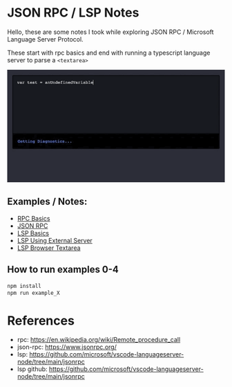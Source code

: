 # JSON RPC / LSP Notes

Hello, these are some notes I took while exploring JSON RPC / Microsoft Language Server Protocol.

These start with rpc basics and end with running a typescript language server to parse a `<textarea>`

![A example lsp textarea app](./example-lsp.gif)

## Examples / Notes:

- [RPC Basics](./notes/0_rpc.md)
- [JSON RPC](./notes/1_json_rpc.md)
- [LSP Basics](./notes/2_lsp.md)
- [LSP Using External Server](./notes/3_lsp_external.md)
- [LSP Browser Textarea](./notes/4_lsp_textarea.md)



## How to run examples 0-4

```
npm install
npm run example_X
```


# References
- rpc: https://en.wikipedia.org/wiki/Remote_procedure_call
- json-rpc: https://www.jsonrpc.org/
- lsp: https://github.com/microsoft/vscode-languageserver-node/tree/main/jsonrpc
- lsp github: https://github.com/microsoft/vscode-languageserver-node/tree/main/jsonrpc

